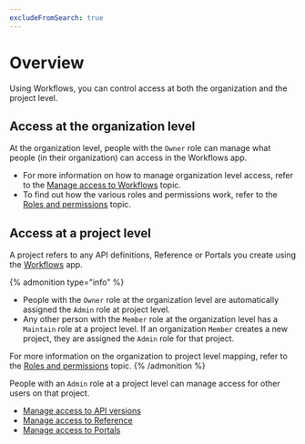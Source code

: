 ```yaml
---
excludeFromSearch: true
---
```


# Overview

Using Workflows, you can control access at both the organization and the project level.

## Access at the organization level

At the organization level, people with the `Owner` role can manage what people (in their organization) can access in the Workflows app.

- For more information on how to manage organization level access, refer to the [Manage access to Workflows](../settings/access-control.md) topic.
- To find out how the various roles and permissions work, refer to the [Roles and permissions](../people/roles-permissions.md) topic.

## Access at a project level

A project refers to any API definitions, Reference or Portals you create using the [Workflows](https://app.redocly.com) app.

{% admonition type="info" %}
- People with the `Owner` role at the organization level are automatically assigned the `Admin` role at project level.
- Any other person with the `Member` role at the organization level has a `Maintain` role at a project level. If an organization `Member` creates a new project, they are assigned the `Admin` role for that project.

For more information on the organization to project level mapping, refer to the [Roles and permissions](../people/roles-permissions.md#mapping-organization-to-project-levels) topic.
{% /admonition %}

People with an `Admin` role at a project level can manage access for other users on that project.

- [Manage access to API versions](../api-registry/settings/manage-access.md)
- [Manage access to Reference](../api-reference-docs/settings/manage-access.md)
- [Manage access to Portals](../developer-portal/settings/manage-access.md)
